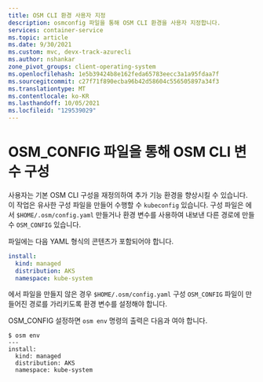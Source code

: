 ```yaml
---
title: OSM CLI 환경 사용자 지정
description: osmconfig 파일을 통해 OSM CLI 환경을 사용자 지정합니다.
services: container-service
ms.topic: article
ms.date: 9/30/2021
ms.custom: mvc, devx-track-azurecli
ms.author: nshankar
zone_pivot_groups: client-operating-system
ms.openlocfilehash: 1e5b39424b8e162feda65783eecc3a1a95fdaa7f
ms.sourcegitcommit: c27f71f890ecba96b42d58604c556505897a34f3
ms.translationtype: MT
ms.contentlocale: ko-KR
ms.lasthandoff: 10/05/2021
ms.locfileid: "129539029"
---
```

# <a name="configure-osm-cli-variables-with-an-osm_config-file"></a>OSM_CONFIG 파일을 통해 OSM CLI 변수 구성

사용자는 기본 OSM CLI 구성을 재정의하여 추가 기능 환경을 향상시킬 수 있습니다. 이 작업은 유사한 구성 파일을 만들어 수행할 수 `kubeconfig` 있습니다. 구성 파일은 에서 `$HOME/.osm/config.yaml` 만들거나 환경 변수를 사용하여 내보낸 다른 경로에 만들 수 `OSM_CONFIG` 있습니다.

파일에는 다음 YAML 형식의 콘텐츠가 포함되어야 합니다.

```yaml
install:
  kind: managed
  distribution: AKS
  namespace: kube-system
```

에서 파일을 만들지 않은 경우 `$HOME/.osm/config.yaml` 구성 `OSM_CONFIG` 파일이 만들어진 경로를 가리키도록 환경 변수를 설정해야 합니다.

OSM_CONFIG 설정하면 `osm env` 명령의 출력은 다음과 여야 합니다. 

```console
$ osm env
--- 
install:
  kind: managed
  distribution: AKS
  namespace: kube-system
```